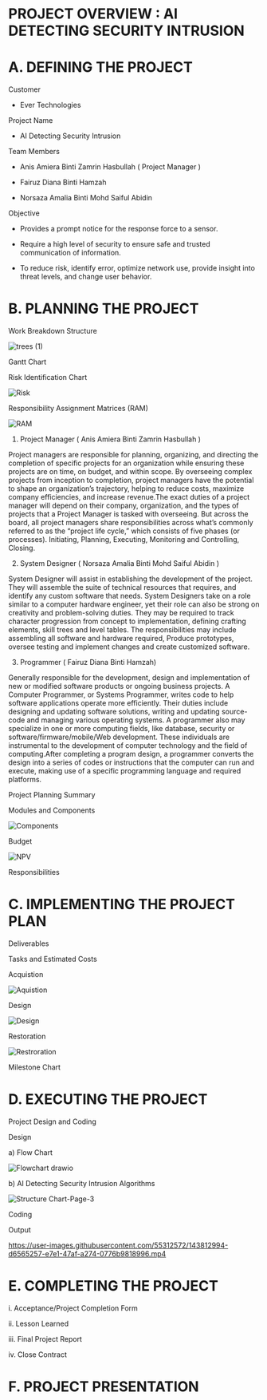 # PROJECT OVERVIEW : AI DETECTING SECURITY INTRUSION

# A. DEFINING THE PROJECT

Customer

- Ever Technologies 


Project Name

- AI Detecting Security Intrusion


Team Members

- Anis Amiera Binti Zamrin Hasbullah ( Project Manager )

- Fairuz Diana Binti Hamzah 

- Norsaza Amalia Binti Mohd Saiful Abidin


Objective

- Provides a prompt notice for the response force to a sensor.

- Require a high level of security to ensure safe and trusted communication of information.

- To reduce risk, identify error, optimize network use, provide insight into threat levels, and change user behavior.


# B. PLANNING THE PROJECT
Work Breakdown Structure

![trees (1)](https://user-images.githubusercontent.com/55696734/148920380-4dad6438-21e2-4bfa-8de7-5cca8e927be0.jpg)

Gantt Chart

Risk Identification Chart

![Risk](https://user-images.githubusercontent.com/55696734/149678348-e06e02bd-07ad-4994-8fd0-3f9c7993f4b4.JPG)

Responsibility Assignment Matrices (RAM)

![RAM](https://user-images.githubusercontent.com/55696734/148920593-8dbdc5df-122f-4b93-8c39-8b6b7763d91e.JPG)

1. Project Manager ( Anis Amiera Binti Zamrin Hasbullah )

Project managers are responsible for planning, organizing, and directing the completion of specific projects for an organization while ensuring these projects are on time, on budget, and within scope. By overseeing complex projects from inception to completion, project managers have the potential to shape an organization’s trajectory, helping to reduce costs, maximize company efficiencies, and increase revenue.The exact duties of a project manager will depend on their company, organization, and the types of projects that a Project Manager is tasked with overseeing. But across the board, all project managers share responsibilities across what’s commonly referred to as the “project life cycle,” which consists of five phases (or processes).
Initiating,
Planning,
Executing,
Monitoring and Controlling,
Closing.

2. System Designer ( Norsaza Amalia Binti Mohd Saiful Abidin )

System Designer will assist in establishing the development of the project. They will assemble the suite of technical resources that requires, and identify any custom software that needs. System Designers take on a role similar to a computer hardware engineer, yet their role can also be strong on creativity and problem-solving duties. They may be required to track character progression from concept to implementation, defining crafting elements, skill trees and level tables. The responsibilities may include assembling all software and hardware required, Produce prototypes, oversee testing and implement changes and create customized software.


3. Programmer ( Fairuz Diana Binti Hamzah)

Generally responsible for the development, design and implementation of new or modified software products or ongoing business projects. A Computer Programmer, or Systems Programmer, writes code to help software applications operate more efficiently. Their duties include designing and updating software solutions, writing and updating source-code and managing various operating systems. A programmer also may specialize in one or more computing fields, like database, security or software/firmware/mobile/Web development. These individuals are instrumental to the development of computer technology and the field of computing.After completing a program design, a programmer converts the design into a series of codes or instructions that the computer can run and execute, making use of a specific programming language and required platforms.

Project Planning Summary

Modules and Components

![Components](https://user-images.githubusercontent.com/55696734/149678890-45746e8f-f27b-49a4-b8db-1dfd15a8bb3a.JPG)

Budget

![NPV](https://user-images.githubusercontent.com/55696734/148921295-96611598-c78a-46fe-8cc1-bf8cb5bb4c90.JPG)

Responsibilities

# C. IMPLEMENTING THE PROJECT PLAN

Deliverables

Tasks and Estimated Costs

Acquistion

![Aquistion](https://user-images.githubusercontent.com/55696734/148921734-c830bd37-adba-4f08-a6d2-279544ccd91e.JPG)

Design 

![Design](https://user-images.githubusercontent.com/55696734/148921815-0ea6dcc4-e598-4a88-b1ab-b630550f6058.JPG)

Restoration

![Restroration](https://user-images.githubusercontent.com/55696734/148921932-2d2ba1e4-7c4d-4b7e-bd73-770447d18f41.JPG)

Milestone Chart

# D. EXECUTING THE PROJECT

Project Design and Coding

Design

a) Flow Chart

![Flowchart drawio](https://user-images.githubusercontent.com/55697008/149782883-30d8c617-0f6b-4da5-b624-0e262e255e05.png)

b) AI Detecting Security Intrusion Algorithms 

![Structure Chart-Page-3](https://user-images.githubusercontent.com/55696734/149678236-6de74fb9-dd67-4eb5-bec7-ead09484dc01.jpg)

Coding

Output

https://user-images.githubusercontent.com/55312572/143812994-d6565257-e7e1-47af-a274-0776b9818996.mp4

# E. COMPLETING THE PROJECT

i. Acceptance/Project Completion Form

ii. Lesson Learned

iii. Final Project Report

iv. Close Contract

# F. PROJECT PRESENTATION




